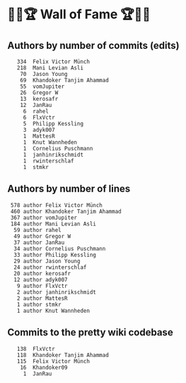 # 👏💫🏆 Wall of Fame 🏆💫👏

## Authors by number of commits (edits)

```
   334	Felix Victor Münch
   218	Mani Levian Asli
    70	Jason Young
    69	Khandoker Tanjim Ahammad
    55	vomJupiter
    26	Gregor W
    13	kerosafr
    12	JanRau
     6	rahel
     6	FlxVctr
     5	Philipp Kessling
     3	adyk007
     1	MattesR
     1	Knut Wannheden
     1	Cornelius Puschmann
     1	janhinrikschmidt
     1	rwinterschlaf
     1	stmkr
```

## Authors by number of lines

```
 578 author Felix Victor Münch
 460 author Khandoker Tanjim Ahammad
 367 author vomJupiter
 184 author Mani Levian Asli
  59 author rahel
  49 author Gregor W
  37 author JanRau
  34 author Cornelius Puschmann
  33 author Philipp Kessling
  29 author Jason Young
  24 author rwinterschlaf
  20 author kerosafr
  12 author adyk007
   9 author FlxVctr
   2 author janhinrikschmidt
   2 author MattesR
   1 author stmkr
   1 author Knut Wannheden
```

## Commits to the pretty wiki codebase

```
   138	FlxVctr
   118	Khandoker Tanjim Ahammad
   115	Felix Victor Münch
    16	Khandoker09
     1	JanRau
```
